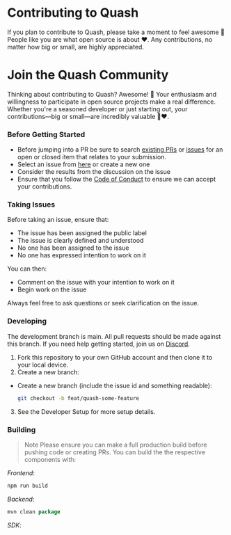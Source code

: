 # Contributing to Quash

If you plan to contribute to Quash, please take a moment to feel awesome 🚀 People like you are what open source is about ♥. Any contributions, no matter how big or small, are highly appreciated.

# Join the Quash Community

Thinking about contributing to Quash? Awesome! 🌟 Your enthusiasm and willingness to participate in open source projects make a real difference. Whether you're a seasoned developer or just starting out, your contributions—big or small—are incredibly valuable 🚀♥.

### Before Getting Started

- Before jumping into a PR be sure to search [existing PRs](https://github.com/Oscorp-HQ/quash-max/pulls) or [issues](https://github.com/Oscorp-HQ/quash-max/issues) for an open or closed item that relates to your submission.
- Select an issue from [here](https://github.com/Oscorp-HQ/quash-max/issues) or create a new one
- Consider the results from the discussion on the issue
- Ensure that you follow the [Code of Conduct]() to ensure we can accept your contributions.

### Taking Issues

Before taking an issue, ensure that:

- The issue has been assigned the public label
- The issue is clearly defined and understood
- No one has been assigned to the issue
- No one has expressed intention to work on it

You can then:

- Comment on the issue with your intention to work on it
- Begin work on the issue

Always feel free to ask questions or seek clarification on the issue.

### Developing

The development branch is main. All pull requests should be made against this branch. If you need help getting started, join us on [Discord](https://discord.com/invite/Nxbe8F6aqw).

1. Fork this repository to your own GitHub account and then clone it to your local device.
2. Create a new branch:

- Create a new branch (include the issue id and something readable):

  ```bash
  git checkout -b feat/quash-some-feature
  ```

3. See the Developer Setup for more setup details.

### Building

> Note Please ensure you can make a full production build before pushing code or creating PRs.
> You can build the the respective components with:

_Frontend_:

```bash
npm run build
```

_Backend_:

```java
mvn clean package
```

_SDK_:

```bash

```
